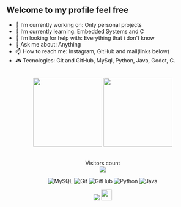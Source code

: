 ## Welcome to my profile feel free

- 🔭 I’m currently working on: Only personal projects 
- 🌱 I’m currently learning: Embedded Systems and C
- 🤔 I’m looking for help with: Everything that i don't know
- 💬 Ask me about: Anything
- 📫 How to reach me: Instagram, GitHub and mail(links below)
- 🎮 Tecnologies: Git and GitHub, MySql, Python, Java, Godot, C.


<br>

<!-- GITHUB STATUS -->
<div align="center">
  <img height="180em" src="https://github-readme-stats.vercel.app/api?username=LeonardoBonifacio&show_icons=true&theme=tokyonight&include_all_commits=true&count_private=true"/>
  <img height="180em" src="https://github-readme-stats.vercel.app/api/top-langs/?username=LeonardoBonifacio&layout=compact&langs_count=10&theme=tokyonight"/>

  <!-- TEMAS: dark, radical, merko, gruvbox, tokyonight, onedark, cobalt, synthwave, highcontrast, dracula -->
</div>

<br>

<p align="center"> 
  Visitors count<br>
  <img src="https://profile-counter.glitch.me/LeonardoBonifacio/count.svg" />
</p>

<!-- TECNOLOGIAS -->
<div align="center">

![MySQL](https://img.shields.io/badge/-MySQL-black?style=flat-square&logo=mysql)
![Git](https://img.shields.io/badge/-Git-black?style=flat-square&logo=git)
![GitHub](https://img.shields.io/badge/-GitHub-181717?style=flat-square&logo=github)
![Python](https://img.shields.io/badge/-Python-181717?style=flat-square&logo=python)
![Java](https://img.shields.io/badge/Java-000.svg??style=for-the-badge&logo=openjdk&logoColor=white)
</div>



<!-- REDES SOCIAIS -->
<div align="center">
  <a href="https://instagram.com/b0nifacioleo" target="_blank"><img src="https://img.shields.io/badge/-Instagram-%23E4405F?style=for-the-badge&logo=instagram&logoColor=white" target="_blank"></a>
   <a href="mailto:estudotrafego@outlook.com" target="_blank"><img src="https://play-lh.googleusercontent.com/D1Dz2BjPYev_oyksKXsdtAS66a_2Ql-sklpzTnwR9lqnDG_P5lAJEtfR70FudJ0XMA=s48-rw" style='width: 28px' target="_blank"></a>  

</div>

